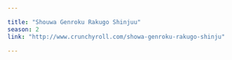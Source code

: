 ```yaml
---

title: "Shouwa Genroku Rakugo Shinjuu"
season: 2
link: "http://www.crunchyroll.com/showa-genroku-rakugo-shinju"

---
```

